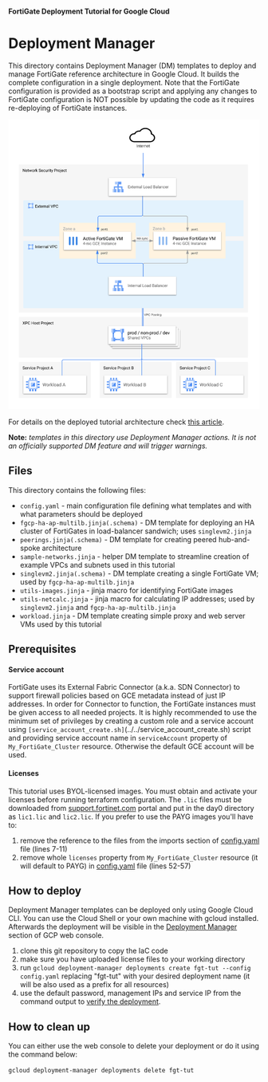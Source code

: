 #### FortiGate Deployment Tutorial for Google Cloud
# Deployment Manager

This directory contains Deployment Manager (DM) templates to deploy and manage FortiGate reference architecture in Google Cloud. It builds the complete configuration in a single deployment. Note that the FortiGate configuration is provided as a bootstrap script and applying any changes to FortiGate configuration is NOT possible by updating the code as it requires re-deploying of FortiGate instances.

![Reference architecture overview](../docs/images/overview.svg)

For details on the deployed tutorial architecture check [this article](../docs/architecture-tutorial.md).

**Note:** *templates in this directory use Deployment Manager actions. It is not an officially supported DM feature and will trigger warnings.*

## Files

This directory contains the following files:
- `config.yaml` - main configuration file defining what templates and with what parameters should be deployed
- `fgcp-ha-ap-multilb.jinja(.schema)` - DM template for deploying an HA cluster of FortiGates in load-balancer sandwich; uses `singlevm2.jinja`
- `peerings.jinja(.schema)` - DM template for creating peered hub-and-spoke architecture
- `sample-networks.jinja` - helper DM template to streamline creation of example VPCs and subnets used in this tutorial
- `singlevm2.jinja(.schema)` - DM template creating a single FortiGate VM; used by `fgcp-ha-ap-multilb.jinja`
- `utils-images.jinja` - jinja macro for identifying FortiGate images
- `utils-netcalc.jinja` - jinja macro for calculating IP addresses; used by `singlevm2.jinja` and `fgcp-ha-ap-multilb.jinja`
- `workload.jinja` - DM template creating simple proxy and web server VMs used by this tutorial

## Prerequisites
#### Service account
FortiGate uses its External Fabric Connector (a.k.a. SDN Connector) to support firewall policies based on GCE metadata instead of just IP addresses. In order for Connector to function, the FortiGate instances must be given access to all needed projects. It is highly recommended to use the minimum set of privileges by creating a custom role and a service account using `[service_account_create.sh]`(../../service_account_create.sh) script and providing service account name in `serviceAccount` property of `My_FortiGate_Cluster` resource. Otherwise the default GCE account will be used.

#### Licenses
This tutorial uses BYOL-licensed images. You must obtain and activate your licenses before running terraform configuration. The `.lic` files must be downloaded from [support.fortinet.com](https://support.fortinet.com) portal and put in the day0 directory as `lic1.lic` and `lic2.lic`. If you prefer to use the PAYG images you'll have to:

1. remove the reference to the files from the imports section of [config.yaml](config.yaml) file (lines 7-11)
1. remove whole `licenses` property from `My_FortiGate_Cluster` resource (it will default to PAYG) in [config.yaml](config.yaml) file (lines 52-57)


## How to deploy

Deployment Manager templates can be deployed only using Google Cloud CLI. You can use the Cloud Shell or your own machine with gcloud installed. Afterwards the deployment will be visible in the [Deployment Manager](https://console.cloud.google.com/dm/deployments) section of GCP web console.

1. clone this git repository to copy the IaC code
2. make sure you have uploaded license files to your working directory
3. run `gcloud deployment-manager deployments create fgt-tut --config config.yaml` replacing "fgt-tut" with your desired deployment name (it will be also used as a prefix for all resources)
4. use the default password, management IPs and service IP from the command output to [verify the deployment](../docs/verify-deployment.md).

## How to clean up

You can either use the web console to delete your deployment or do it using the command below:

`gcloud deployment-manager deployments delete fgt-tut`
